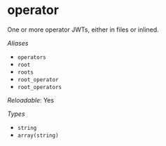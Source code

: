 # operator

One or more operator JWTs, either in files or inlined.

*Aliases*

- `operators`
- `root`
- `roots`
- `root_operator`
- `root_operators`


*Reloadable*: Yes

*Types*

- `string`
- `array(string)`


